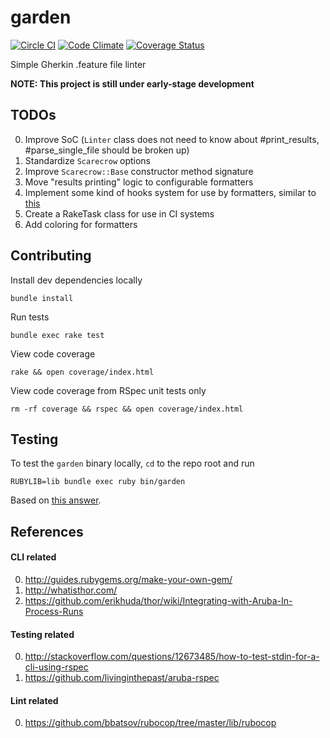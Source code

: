 garden
===

[![Circle CI](https://circleci.com/gh/smoll/garden.svg?style=svg)](https://circleci.com/gh/smoll/garden) [![Code Climate](https://codeclimate.com/github/smoll/garden/badges/gpa.svg)](https://codeclimate.com/github/smoll/garden) [![Coverage Status](https://coveralls.io/repos/smoll/garden/badge.svg?branch=master)](https://coveralls.io/r/smoll/garden?branch=master)

Simple Gherkin .feature file linter

**NOTE: This project is still under early-stage development**

## TODOs

0. Improve SoC (`Linter` class does not need to know about #print_results, #parse_single_file should be broken up)
0. Standardize `Scarecrow` options
0. Improve `Scarecrow::Base` constructor method signature
0. Move "results printing" logic to configurable formatters
0. Implement some kind of hooks system for use by formatters, similar to [this](https://github.com/bbatsov/rubocop/blob/master/lib/rubocop/formatter/base_formatter.rb#L30-L41)
0. Create a RakeTask class for use in CI systems
0. Add coloring for formatters

## Contributing

Install dev dependencies locally
```
bundle install
```

Run tests
```
bundle exec rake test
```

View code coverage
```
rake && open coverage/index.html
```

View code coverage from RSpec unit tests only
```
rm -rf coverage && rspec && open coverage/index.html
```

## Testing

To test the `garden` binary locally, `cd` to the repo root and run
```
RUBYLIB=lib bundle exec ruby bin/garden
```
Based on [this answer](http://stackoverflow.com/a/23367196/3456726).

## References

#### CLI related

0. http://guides.rubygems.org/make-your-own-gem/
0. http://whatisthor.com/
0. https://github.com/erikhuda/thor/wiki/Integrating-with-Aruba-In-Process-Runs

#### Testing related
0. http://stackoverflow.com/questions/12673485/how-to-test-stdin-for-a-cli-using-rspec
0. https://github.com/livinginthepast/aruba-rspec

#### Lint related

0. https://github.com/bbatsov/rubocop/tree/master/lib/rubocop
